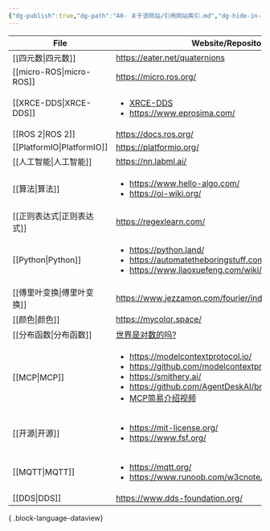 ```yaml
---
{"dg-publish":true,"dg-path":"A0- 关于该网站/引用网站索引.md","dg-hide-in-graph":true,"permalink":"/A0- 关于该网站/引用网站索引/","hideInGraph":true,"dgPassFrontmatter":true,"noteIcon":"","created":"2025-05-01T02:12:34.920+08:00","updated":"2025-05-03T10:45:22.254+08:00"}
---
```



| File                          | Website/Repository                                                                                                                                                                                                                                                                                                                     |
| ----------------------------- | -------------------------------------------------------------------------------------------------------------------------------------------------------------------------------------------------------------------------------------------------------------------------------------------------------------------------------------- |
| [[四元数\|四元数]]               | https://eater.net/quaternions                                                                                                                                                                                                                                                                                                          |
| [[micro-ROS\|micro-ROS]]   | https://micro.ros.org/                                                                                                                                                                                                                                                                                                                 |
| [[XRCE-DDS\|XRCE-DDS]]     | <ul><li>[XRCE-DDS](https://micro-xrce-dds.docs.eprosima.com/en/latest/index.html)</li><li>https://www.eprosima.com/</li></ul>                                                                                                                                                                                                          |
| [[ROS 2\|ROS 2]]           | https://docs.ros.org/                                                                                                                                                                                                                                                                                                                  |
| [[PlatformIO\|PlatformIO]] | https://platformio.org/                                                                                                                                                                                                                                                                                                                |
| [[人工智能\|人工智能]]             | https://nn.labml.ai/                                                                                                                                                                                                                                                                                                                   |
| [[算法\|算法]]                 | <ul><li>https://www.hello-algo.com/</li><li>https://oi-wiki.org/</li></ul>                                                                                                                                                                                                                                                             |
| [[正则表达式\|正则表达式]]           | https://regexlearn.com/                                                                                                                                                                                                                                                                                                                |
| [[Python\|Python]]         | <ul><li>https://python.land/</li><li>https://automatetheboringstuff.com/#toc</li><li>https://www.liaoxuefeng.com/wiki/1016959663602400</li></ul>                                                                                                                                                                                       |
| [[傅里叶变换\|傅里叶变换]]           | https://www.jezzamon.com/fourier/index.html                                                                                                                                                                                                                                                                                            |
| [[颜色\|颜色]]                 | https://mycolor.space/                                                                                                                                                                                                                                                                                                                 |
| [[分布函数\|分布函数]]             | [世界是对数的吗?](https://www.bilibili.com/video/BV15kj4z4Eju/?spm_id_from=333.1007.tianma.4-1-11.click&vd_source=dba046a94f2c543cbb2a7f7c4747fe67)                                                                                                                                                                                           |
| [[MCP\|MCP]]               | <ul><li>https://modelcontextprotocol.io/</li><li>https://github.com/modelcontextprotocol/servers</li><li>https://smithery.ai/</li><li>https://github.com/AgentDeskAI/browser-tools-mcp</li><li>[MCP简易介绍视频](https://www.bilibili.com/video/BV1AnQNYxEsy/?spm_id_from=333.1391.0.0&vd_source=dba046a94f2c543cbb2a7f7c4747fe67)</li></ul> |
| [[开源\|开源]]                 | <ul><li>https://mit-license.org/</li><li>https://www.fsf.org/</li></ul>                                                                                                                                                                                                                                                                |
| [[MQTT\|MQTT]]             | <ul><li>https://mqtt.org/</li><li>https://www.runoob.com/w3cnote/mqtt-intro.html</li></ul>                                                                                                                                                                                                                                             |
| [[DDS\|DDS]]               | https://www.dds-foundation.org/                                                                                                                                                                                                                                                                                                        |

{ .block-language-dataview}

